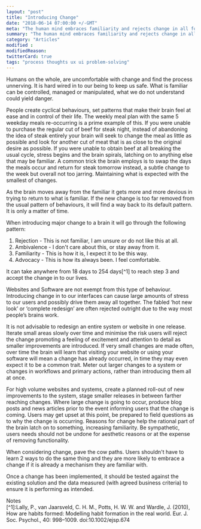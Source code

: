 ```yaml
---
layout: "post"
title: "Introducing Change"
date: "2018-06-14 07:00:00 +/-GMT"
meta: "The human mind embraces familiarity and rejects change in all forms"
summary: "The human mind embraces familiarity and rejects change in all forms"
category: "Articles"
modified :
modifiedReason:
twitterCard: true
tags: "process thoughts ux ui problem-solving"
---
```


Humans on the whole, are uncomfortable with change and find the process unnerving. It is hard wired in to our being to keep us safe. What is familiar can be controlled, managed or manipulated, what we do not understand could yield danger.

People create cyclical behaviours, set patterns that make their brain feel at ease and in control of their life. The weekly meal plan with the same 5 weekday meals re-occurring is a prime example of this. If you were unable to purchase the regular cut of beef for steak night, instead of abandoning the idea of steak entirely your brain will seek to change the meal as little as possible and look for another cut of meat that is as close to the original desire as possible. If you were unable to obtain beef at all breaking the usual cycle, stress begins and the brain spirals, latching on to anything else that may be familiar. A common trick the brain employs is to swap the days the meals occur and return for steak tomorrow instead, a subtle change to the week but overall not too jarring. Maintaining what is expected with the smallest of changes.

As the brain moves away from the familiar it gets more and more devious in trying to return to what is familiar. If the new change is too far removed from the usual pattern of behaviours, it will find a way back to its default pattern. It is only a matter of time.

When introducing major change to a brain it will go through the following pattern:

1.  Rejection - This is not familiar, I am unsure or do not like this at all.
2.  Ambivalence - I don't care about this, or stay away from it.
3.  Familiarity - This is how it is, I expect it to be this way.
4.  Advocacy - This is how its always been. I feel comfortable.

It can take anywhere from 18 days to 254 days[^1] to reach step 3 and accept the change in to our lives.

Websites and Software are not exempt from this type of behaviour. Introducing change in to our interfaces can cause large amounts of stress to our users and possibly drive them away all together. The fabled ‘hot new look’ or ‘complete redesign’ are often rejected outright due to the way most people’s brains work.

It is not advisable to redesign an entire system or website in one release. Iterate small areas slowly over time and minimise the risk users will reject the change promoting a feeling of excitement and attention to detail as smaller improvements are introduced. If very small changes are made often, over time the brain will learn that visiting your website or using your software will mean a change has already occurred, in time they may even expect it to be a common trait. Meter out larger changes to a system or changes in workflows and primary actions, rather than introducing them all at once.

For high volume websites and systems, create a planned roll-out of new improvements to the system, stage smaller releases in between farther reaching changes. Where large change is going to occur, produce blog posts and news articles prior to the event informing users that the change is coming. Users may get upset at this point, be prepared to field questions as to why the change is occurring. Reasons for change help the rational part of the brain latch on to something, increasing familiarity. Be sympathetic, users needs should not be undone for aesthetic reasons or at the expense of removing functionality.

When considering change, pave the cow paths. Users shouldn't have to learn 2 ways to do the same thing and they are more likely to embrace a change if it is already a mechanism they are familiar with.

Once a change has been implemented, it should be tested against the existing solution and the data measured (with agreed business criteria) to ensure it is performing as intended.

<div class="f-mono black f7 ttu" data-type="notes"><span>Notes</span></div>
[^1]:Lally, P., van Jaarsveld, C. H. M., Potts, H. W. W. and Wardle, J. (2010), How are habits formed: Modelling habit formation in the real world. Eur. J. Soc. Psychol., 40: 998–1009. doi:10.1002/ejsp.674
